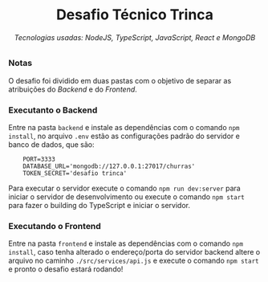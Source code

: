 <h1 align="center">
    Desafio Técnico Trinca
    <h6 align="center">Tecnologias usadas: NodeJS, TypeScript, JavaScript, React e MongoDB</h6>
</h1>

### Notas

O desafio foi dividido em duas pastas com o objetivo de separar as atribuições do *Backend* e do *Frontend*.

### Executanto o Backend

Entre na pasta ```backend``` e instale as dependências com o comando ```npm install```, no arquivo ```.env``` estão as configurações padrão do servidor e banco de dados, que são:

```
    PORT=3333
    DATABASE_URL='mongodb://127.0.0.1:27017/churras'
    TOKEN_SECRET='desafio trinca'
```

Para executar o servidor execute o comando ```npm run dev:server``` para iniciar o servidor de desenvolvimento ou execute o comando ```npm start``` para fazer o building do TypeScript e iniciar o servidor.

### Executando o Frontend

Entre na pasta ```frontend``` e instale as dependências com o comando ```npm install```, caso tenha alterado o endereço/porta do servidor backend altere o arquivo no caminho ```./src/services/api.js``` e execute o comando ```npm start``` e pronto o desafio estará rodando!